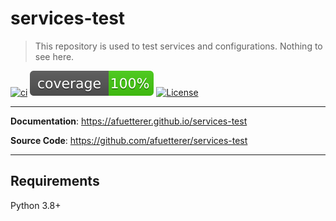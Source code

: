 # services-test

> This repository is used to test services and configurations. Nothing to see here.

[![ci][ci-badge]][ci]
[![Coverage][coverage-badge]][coverage]
[![License][license-badge]][license]

---

**Documentation**: <https://afuetterer.github.io/services-test>

**Source Code**: <https://github.com/afuetterer/services-test>

---

## Requirements

Python 3.8+

<!-- Markdown links -->

[ci]: https://github.com/afuetterer/services-test/actions/workflows/ci.yml
[ci-badge]: https://github.com/afuetterer/services-test/actions/workflows/ci.yml/badge.svg
[coverage]: https://github.com/afuetterer/services-test/actions/workflows/ci.yml
[coverage-badge]: docs/img/coverage.svg
[docs]: https://afuetterer.github.io/services-test
[license]: https://opensource.org/licenses/MIT
[license-badge]: https://img.shields.io/github/license/afuetterer/services-test
